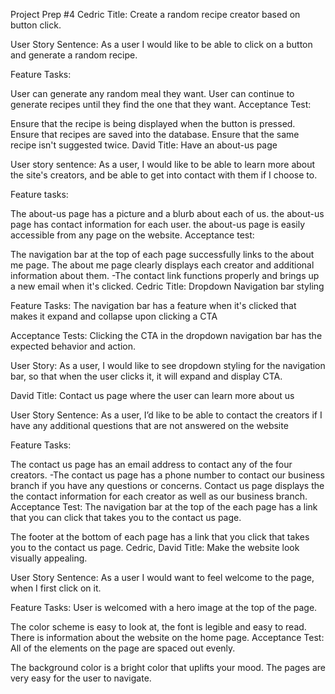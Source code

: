 Project Prep #4
Cedric
Title: Create a random recipe creator based on button click.

User Story Sentence: As a user I would like to be able to click on a button and generate a random recipe.

Feature Tasks:

User can generate any random meal they want.
User can continue to generate recipes until they find the one that they want.
Acceptance Test:

Ensure that the recipe is being displayed when the button is pressed.
Ensure that recipes are saved into the database.
Ensure that the same recipe isn't suggested twice.
David
Title: Have an about-us page

User story sentence: As a user, I would like to be able to learn more about the site's creators, and be able to get into contact with them if I choose to.

Feature tasks:

The about-us page has a picture and a blurb about each of us.
the about-us page has contact information for each user.
the about-us page is easily accessible from any page on the website.
Acceptance test:

The navigation bar at the top of each page successfully links to the about me page.
The about me page clearly displays each creator and additional information about them. -The contact link functions properly and brings up a new email when it's clicked.
Cedric
Title: Dropdown Navigation bar styling

Feature Tasks: The navigation bar has a feature when it's clicked that makes it expand and collapse upon clicking a CTA

Acceptance Tests: Clicking the CTA in the dropdown navigation bar has the expected behavior and action.

User Story: As a user, I would like to see dropdown styling for the navigation bar, so that when the user clicks it, it will expand and display CTA.

David
Title: Contact us page where the user can learn more about us

User Story Sentence: As a user, I’d like to be able to contact the creators if I have any additional questions that are not answered on the website

Feature Tasks:

The contact us page has an email address to contact any of the four creators. -The contact us page has a phone number to contact our business branch if you have any questions or concerns.
Contact us page displays the the contact information for each creator as well as our business branch.
Acceptance Test: The navigation bar at the top of the each page has a link that you can click that takes you to the contact us page.

The footer at the bottom of each page has a link that you click that takes you to the contact us page.
Cedric, David
Title: Make the website look visually appealing.

User Story Sentence: As a user I would want to feel welcome to the page, when I first click on it.

Feature Tasks: User is welcomed with a hero image at the top of the page.

The color scheme is easy to look at, the font is legible and easy to read.
There is information about the website on the home page.
Acceptance Test: All of the elements on the page are spaced out evenly.

The background color is a bright color that uplifts your mood.
The pages are very easy for the user to navigate.
